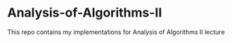# Analysis-of-Algorithms-II
This repo contains my implementations for Analysis of Algorithms II lecture
